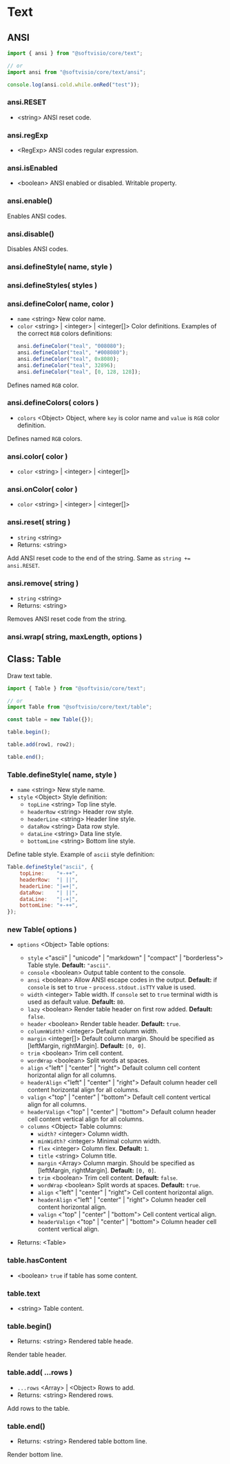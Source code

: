# Text

## ANSI

```javascript
import { ansi } from "@softvisio/core/text";

// or
import ansi from "@softvisio/core/text/ansi";

console.log(ansi.cold.while.onRed("test"));
```

### ansi.RESET

-   <string\> ANSI reset code.

### ansi.regExp

-   <RegExp\> ANSI codes regular expression.

### ansi.isEnabled

-   <boolean\> ANSI enabled or disabled. Writable property.

### ansi.enable()

Enables ANSI codes.

### ansi.disable()

Disables ANSI codes.

### ansi.defineStyle( name, style )

### ansi.defineStyles( styles )

### ansi.defineColor( name, color )

-   `name` <string\> New color name.
-   `color` <string\> | <integer\> | <integer[]\> Color definitions. Examples of the correct `RGB` colors definitions:
    ```javascript
    ansi.defineColor("teal", "008080");
    ansi.defineColor("teal", "#008080");
    ansi.defineColor("teal", 0x8080);
    ansi.defineColor("teal", 32896);
    ansi.defineColor("teal", [0, 128, 128]);
    ```

Defines named `RGB` color.

### ansi.defineColors( colors )

-   `colors` <Object\> Object, where `key` is color name and `value` is `RGB` color definition.

Defines named `RGB` colors.

### ansi.color( color )

-   `color` <string\> | <integer\> | <integer[]\>

### ansi.onColor( color )

-   `color` <string\> | <integer\> | <integer[]\>

### ansi.reset( string )

-   `string` <string\>
-   Returns: <string\>

Add ANSI reset code to the end of the string. Same as `string += ansi.RESET`.

### ansi.remove( string )

-   `string` <string\>
-   Returns: <string\>

Removes ANSI reset code from the string.

### ansi.wrap( string, maxLength, options )

## Class: Table

Draw text table.

```javascript
import { Table } from "@softvisio/core/text";

// or
import Table from "@softvisio/core/text/table";

const table = new Table({});

table.begin();

table.add(row1, row2);

table.end();
```

### Table.defineStyle( name, style )

-   `name` <string\> New style name.
-   `style` <Object\> Style definition:
    -   `topLine` <string\> Top line style.
    -   `headerRow` <string\> Header row style.
    -   `headerLine` <string\> Header line style.
    -   `dataRow` <string\> Data row style.
    -   `dataLine` <string\> Data line style.
    -   `bottomLine` <string\> Bottom line style.

Define table style. Example of `ascii` style definition:

<!-- prettier-ignore -->
```javascript
Table.defineStyle("ascii", {
    topLine:    "+-++",
    headerRow:  "| ||",
    headerLine: "|=+|",
    dataRow:    "| ||",
    dataLine:   "|-+|",
    bottomLine: "+-++",
});
```

### new Table( options )

-   `options` <Object\> Table options:

    -   `style` <"ascii" | "unicode" | "markdown" | "compact" | "borderless"\> Table style. **Default:** `"ascii"`.
    -   `console` <boolean\> Output table content to the console.
    -   `ansi` <boolean\> Allow ANSI escape codes in the output. **Default:** if `console` is set to `true` - `process.stdout.isTTY` value is used.
    -   `width` <integer\> Table width. If `console` set to `true` terminal width is used as default value. **Default:** `80`.
    -   `lazy` <boolean\> Render table header on first row added. **Default:** `false`.
    -   `header` <boolean\> Render table header. **Default:** `true`.
    -   `columnWidth?` <integer\> Default column width.
    -   `margin` <integer[]\> Default column margin. Should be specified as [leftMargin, rightMargin]. **Default:** `[0, 0]`.
    -   `trim` <boolean\> Trim cell content.
    -   `wordWrap` <boolean\> Split words at spaces.
    -   `align` <"left" | "center" | "right"\> Default column cell content horizontal align for all columns.
    -   `headerAlign` <"left" | "center" | "right"\> Default column header cell content horizontal align for all columns.
    -   `valign` <"top" | "center" | "bottom"\> Default cell content vertical align for all columns.
    -   `headerValign` <"top" | "center" | "bottom"\> Default column header cell content vertical align for all columns.
    -   `columns` <Object\> Table columns:
        -   `width?` <integer\> Column width.
        -   `minWidth?` <integer\> Minimal column width.
        -   `flex` <integer\> Column flex. **Default:** `1`.
        -   `title` <string\> Column title.
        -   `margin` <Array\> Column margin. Should be specified as [leftMargin, rightMargin]. **Default:** `[0, 0]`.
        -   `trim` <boolean\> Trim cell content. **Default:** `false`.
        -   `wordWrap` <boolean\> Split words at spaces. **Default:** `true`.
        -   `align` <"left" | "center" | "right"\> Cell content horizontal align.
        -   `headerAlign` <"left" | "center" | "right"\> Column header cell content horizontal align.
        -   `valign` <"top" | "center" | "bottom"\> Cell content vertical align.
        -   `headerValign` <"top" | "center" | "bottom"\> Column header cell content vertical align.

-   Returns: <Table\>

### table.hasContent

-   <boolean\> `true` if table has some content.

### table.text

-   <string\> Table content.

### table.begin()

-   Returns: <string\> Rendered table heade.

Render table header.

### table.add( ...rows )

-   `...rows` <Array\> | <Object\> Rows to add.
-   Returns: <string\> Rendered rows.

Add rows to the table.

### table.end()

-   Returns: <string\> Rendered table bottom line.

Render bottom line.
